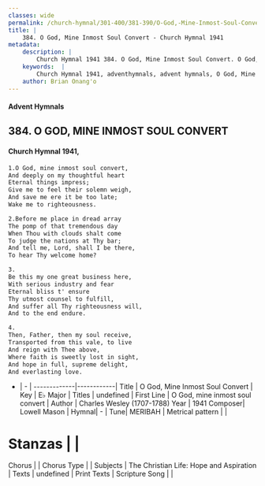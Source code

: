 ```yaml
---
classes: wide
permalink: /church-hymnal/301-400/381-390/O-God,-Mine-Inmost-Soul-Convert/
title: |
    384. O God, Mine Inmost Soul Convert - Church Hymnal 1941
metadata:
    description: |
        Church Hymnal 1941 384. O God, Mine Inmost Soul Convert. O God, mine inmost soul convert,  And deeply on my thoughtful heart  Eternal things impress;  Give me to feel their solemn weigh,  And save me ere it be too late;  Wake me to righteousness. 
    keywords:  |
        Church Hymnal 1941, adventhymnals, advent hymnals, O God, Mine Inmost Soul Convert, O God, mine inmost soul convert. 
    author: Brian Onang'o
---
```


#### Advent Hymnals
## 384. O GOD, MINE INMOST SOUL CONVERT
####  Church Hymnal 1941,

```txt
1.O God, mine inmost soul convert, 
And deeply on my thoughtful heart 
Eternal things impress; 
Give me to feel their solemn weigh, 
And save me ere it be too late; 
Wake me to righteousness. 

2.Before me place in dread array 
The pomp of that tremendous day 
When Thou with clouds shalt come 
To judge the nations at Thy bar; 
And tell me, Lord, shall I be there, 
To hear Thy welcome home? 

3.
Be this my one great business here, 
With serious industry and fear 
Eternal bliss t' ensure 
Thy utmost counsel to fulfill, 
And suffer all Thy righteousness will, 
And to the end endure. 

4.
Then, Father, then my soul receive, 
Transported from this vale, to live 
And reign with Thee above, 
Where faith is sweetly lost in sight, 
And hope in full, supreme delight, 
And everlasting love.

```

- |   -  |
-------------|------------|
Title | O God, Mine Inmost Soul Convert |
Key | E♭ Major |
Titles | undefined |
First Line | O God, mine inmost soul convert |
Author | Charles Wesley (1707-1788)
Year | 1941
Composer| Lowell Mason |
Hymnal|  - |
Tune| MERIBAH |
Metrical pattern | |
# Stanzas |  |
Chorus |  |
Chorus Type |  |
Subjects | The Christian Life: Hope and Aspiration |
Texts | undefined |
Print Texts | 
Scripture Song |  |
    
